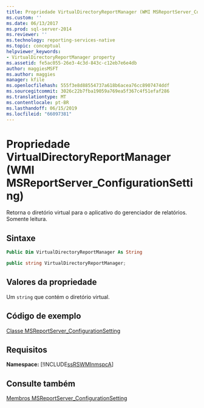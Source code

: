 ```yaml
---
title: Propriedade VirtualDirectoryReportManager (WMI MSReportServer_ConfigurationSetting) | Microsoft Docs
ms.custom: ''
ms.date: 06/13/2017
ms.prod: sql-server-2014
ms.reviewer: ''
ms.technology: reporting-services-native
ms.topic: conceptual
helpviewer_keywords:
- VirtualDirectoryReportManager property
ms.assetid: fe5ac055-26e3-4c3d-843c-c12eb7e6e4db
author: maggiesMSFT
ms.author: maggies
manager: kfile
ms.openlocfilehash: 555f3e8d88554737a618b6acea76cc8907474ddf
ms.sourcegitcommit: 3026c22b7fba19059a769ea5f367c4f51efaf286
ms.translationtype: MT
ms.contentlocale: pt-BR
ms.lasthandoff: 06/15/2019
ms.locfileid: "66097381"
---
```

# <a name="virtualdirectoryreportmanager-property-wmi-msreportserverconfigurationsetting"></a>Propriedade VirtualDirectoryReportManager (WMI MSReportServer_ConfigurationSetting)
  Retorna o diretório virtual para o aplicativo do gerenciador de relatórios. Somente leitura.  
  
## <a name="syntax"></a>Sintaxe  
  
```vb  
Public Dim VirtualDirectoryReportManager As String  
```  
  
```csharp  
public string VirtualDirectoryReportManager;  
```  
  
## <a name="property-values"></a>Valores da propriedade  
 Um `string` que contém o diretório virtual.  
  
## <a name="example-code"></a>Código de exemplo  
 [Classe MSReportServer_ConfigurationSetting](msreportserver-configurationsetting-class.md)  
  
## <a name="requirements"></a>Requisitos  
 **Namespace:** [!INCLUDE[ssRSWMInmspcA](../../includes/ssrswminmspca-md.md)]  
  
## <a name="see-also"></a>Consulte também  
 [Membros MSReportServer_ConfigurationSetting](msreportserver-configurationsetting-members.md)  
  
  

